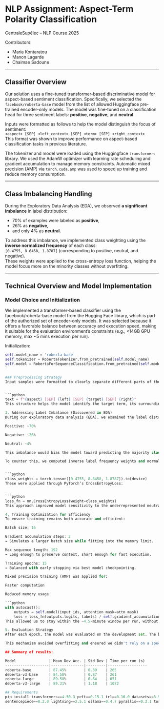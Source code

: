 
# NLP Assignment: Aspect-Term Polarity Classification
CentraleSupélec – NLP Course 2025


Contributors:
- Maria Kontaratou
- Manon Lagarde
- Chaimae Sadoune

---

## Classifier Overview

Our solution uses a fine-tuned transformer-based discriminative model for aspect-based sentiment classification. Specifically, we selected the `facebook/roberta-base` model from the list of allowed Huggingface pre-trained encoder-only models. The model was fine-tuned on a classification head for three sentiment labels: **positive**, **negative**, and **neutral**.

Inputs were formatted as follows to help the model distinguish the focus of sentiment:  
`<aspect> [SEP] <left_context> [SEP] <term> [SEP] <right_context>`  
This format was shown to improve performance on aspect-based classification tasks in previous literature.

The tokenizer and model were loaded using the Huggingface `transformers` library. We used the AdamW optimizer with learning rate scheduling and gradient accumulation to manage memory constraints. Automatic mixed precision (AMP) via `torch.cuda.amp` was used to speed up training and reduce memory consumption.

---

## Class Imbalancing Handling
During the Exploratory Data Analysis (EDA), we observed **a significant imbalance** in label distribution:  
- 70% of examples were labeled as **positive**,  
- 26% as **negative**,  
- and only 4% as **neutral**.

To address this imbalance, we implemented class weighting using the **inverse normalized frequency** of each class:  
`[0.4755, 8.6458, 1.8787]` (corresponding to positive, neutral, and negative).  
These weights were applied to the cross-entropy loss function, helping the model focus more on the minority classes without overfitting.

---

## Technical Overview and Model Implementation
### Model Choice and Initialization
We implemented a transformer-based classifier using the facebook/roberta-base model from the Hugging Face library, which is part of the authorized set of encoder-only models. It was selected because it offers a favorable balance between accuracy and execution speed, making it suitable for the evaluation environment’s constraints (e.g., <14GB GPU memory, max ~5 mins execution per run).

Initialization:


```python
self.model_name = 'roberta-base'
self.tokenizer = RobertaTokenizer.from_pretrained(self.model_name)
self.model = RobertaForSequenceClassification.from_pretrained(self.model_name, num_labels=3)
`

### Preprocessing Strategy
Input samples were formatted to clearly separate different parts of the sentence:


```python
text = f"{aspect} [SEP] {left} [SEP] {target} [SEP] {right}"
This structure helps the model identify the target term, its surrounding context, and the aspect category, all of which are crucial for accurate aspect-term polarity classification.

3. Addressing Label Imbalance (Discovered in EDA)
During our exploratory data analysis (EDA), we examined the label distribution in both traindata.csv and devdata.csv and found a significant imbalance:

Positive: ~70%

Negative: ~26%

Neutral: ~4%

This imbalance would bias the model toward predicting the majority class, thus hurting performance on minority classes, especially neutral.

To counter this, we computed inverse label frequency weights and normalized them to avoid over-scaling. The weights used were:


```python
class_weights = torch.tensor([0.4755, 8.6458, 1.8787]).to(device)
These were applied through PyTorch’s CrossEntropyLoss:


```python
loss_fn = nn.CrossEntropyLoss(weight=class_weights)
This approach improved model sensitivity to the underrepresented neutral and negative classes.

4. Training Optimization for Efficiency
To ensure training remains both accurate and efficient:

Batch size: 16

Gradient accumulation steps: 2
→ Simulates a larger batch size while fitting into the memory limit.

Max sequence length: 192
→ Long enough to preserve context, short enough for fast execution.

Training epochs: 15
→ Balanced with early stopping via best model checkpointing.

Mixed precision training (AMP) was applied for:

Faster computation

Reduced memory usage

```python
with autocast():
    outputs = self.model(input_ids, attention_mask=attn_mask)
    loss = loss_fn(outputs.logits, labels) / self.gradient_accumulation_steps
This allowed us to stay within the ~4.5-minute window per run, without compromising accuracy.

5. Evaluation Strategy
After each epoch, the model was evaluated on the development set. The best-performing model across epochs (based on dev accuracy) was retained for final predictions.

This mechanism avoided overfitting and ensured we didn't rely on a specific epoch, making the system more robust.

## Summary of results:

Model               | Mean Dev Acc. | Std Dev | Time per run (s)
--------------------|---------------|---------|------------------
roberta-base        | 87.45%        | 0.39    | 265
deberta-v3-base     | 84.58%        | 0.87    | 261
roberta-large       | 89.58%        | 0.64    | 651
deberta-v3-large    | 89.31%        | 1.18    | 1072

## Requirements
pip install transformers==4.50.3 peft==0.15.1 trl==0.16.0 datasets==3.5.0 \
sentencepiece==0.2.0 lightning==2.5.1 ollama==0.4.7 pyrallis==0.3.1 torch==2.6.0
